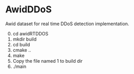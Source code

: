 # AwidDDoS
Awid dataset for real time DDoS detection implementation.

0. cd awidRTDDOS
1. mkdir build
2. cd build
3. cmake ..
4. make
5. Copy the file named 1 to build dir
5. ./main
